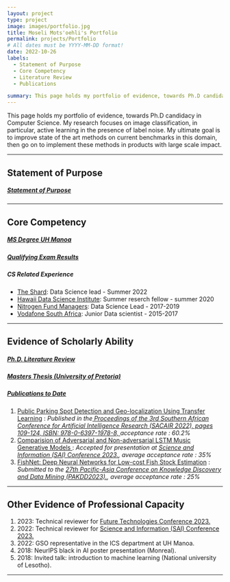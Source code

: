 ```yaml
---
layout: project
type: project
image: images/portfolio.jpg
title: Moseli Mots'oehli's Portfolio
permalink: projects/Portfolio
# All dates must be YYYY-MM-DD format!
date: 2022-10-26
labels:
  - Statement of Purpose
  - Core Competency
  - Literature Review
  - Publications

summary: This page holds my portfolio of evidence, towards Ph.D candidacy in Computer Science. My research focuses on image classification, in  particular, active learning in the presence of label noise. My ultimate goal is to improve state of the art methods on current benchmarks in this domain, then go on to implement these methods in products with large scale impact.
---
```


This page holds my portfolio of evidence, towards Ph.D candidacy in Computer Science. My research focuses on image classification, in  particular, active learning in the presence of label noise. My ultimate goal is to improve state of the art methods on current benchmarks in this domain, then go on to implement these methods in products with large scale impact.

-----

## Statement of Purpose
##### <a href='../pdfs/Statement_of_Purpose.pdf'>Statement of Purpose</a>
-----

## Core Competency

##### <a href="../pdfs/MSc_Computer_Science.pdf">MS Degree UH Manoa</a>

##### <a href="../pdfs/ICS_PhD_Qualifier_result_for_Moseli.pdf">Qualifying Exam Results</a>

##### CS Related Experience
<ul>
  <li><a href='https://www.theshard.co.za/'>The Shard</a>: Data Science lead - Summer 2022</li>
  <li><a href = "https://datascience.hawaii.edu/">Hawaii Data Science Institute</a>: Summer reserch fellow - summer 2020</li>
  <li><a href='https://nitrogenfm.co.za/'>Nitrogen Fund Managers</a>: Data Science Lead - 2017-2019</li>
  <li><a href='https://www.vodacom.com/'>Vodafone South Africa</a>: Junior Data scientist - 2015-2017</li>
</ul>

-----

## Evidence of Scholarly Ability

##### <a href = '../pdfs/Deep_Active_Learning_in_the_Presence_of_Label_Noise_LNCS.pdf'>Ph.D. Literature Review</a>

##### <a href = '../pdfs/Mini_Dissertation_Moseli_Motsoehli.pdf'>Masters Thesis (University of Pretoria)</a>

##### <u>Publications to Date</u>

<ol>
    <li>
      <a href = "https://arxiv.org/abs/2209.00213">
        Public Parking Spot Detection and Geo-localization Using Transfer Learning</a> : <i>Published in the<a href='https://2022.sacair.org.za/wp-content/uploads/2022/12/SACAIR2022_ConferenceProceedings.pdf'> Proceedings of the 3rd Southern African Conference for Artificial Intelligence Research (SACAIR 2022), pages 109-124, ISBN: 978-0-6397-1978-8,
      </a>acceptance rate : 60.2%</i>
    </li>
    <li>
      <a href="../pdfs/Comparision_of_Adversarial_and_Non_adversarial_LSTM_Music_Generative_Models_arXiv.pdf">Comparision of Adversarial and Non-adversarial LSTM Music Generative Models
      </a> : <i>Accepted for presentation at <a href='https://saiconference.com/Computing'>Science and Information (SAI) Conference 2023.</a>, average acceptance rate : 35%</i>
    </li>
    <li>
      <a href="../pdfs/FishNet__Deep_Neural_Networks_for_Low_cost_Fish_Stock_Estimation_PAKDD2023.pdf">FishNet: Deep Neural Networks for Low-cost Fish Stock Estimation</a> : <i>Submitted to the <a href = "https://pakdd2023.org/">27th Pacific-Asia Conference on Knowledge Discovery and Data Mining (PAKDD2023).</a>, average acceptance rate : 25%</i>
    </li>
</ol>

-----

## Other Evidence of Professional Capacity
<ol>
  <li>2023: Technical reviewer for <a href='https://saiconference.com/FTC'> Future Technologies Conference 2023.</a></li>
  <li>2022: Technical reviewer for <a href='https://saiconference.com/Computing'>Science and Information (SAI) Conference 2023.</a></li>
  <li>2022: GSO representative in the ICS department at UH Manoa.</li>
  <li>2018: NeurIPS black in AI poster presentation (Monreal).</li>
  <li>2018: Invited talk: introduction to machine learning (National university of Lesotho).</li>
</ol>

-----